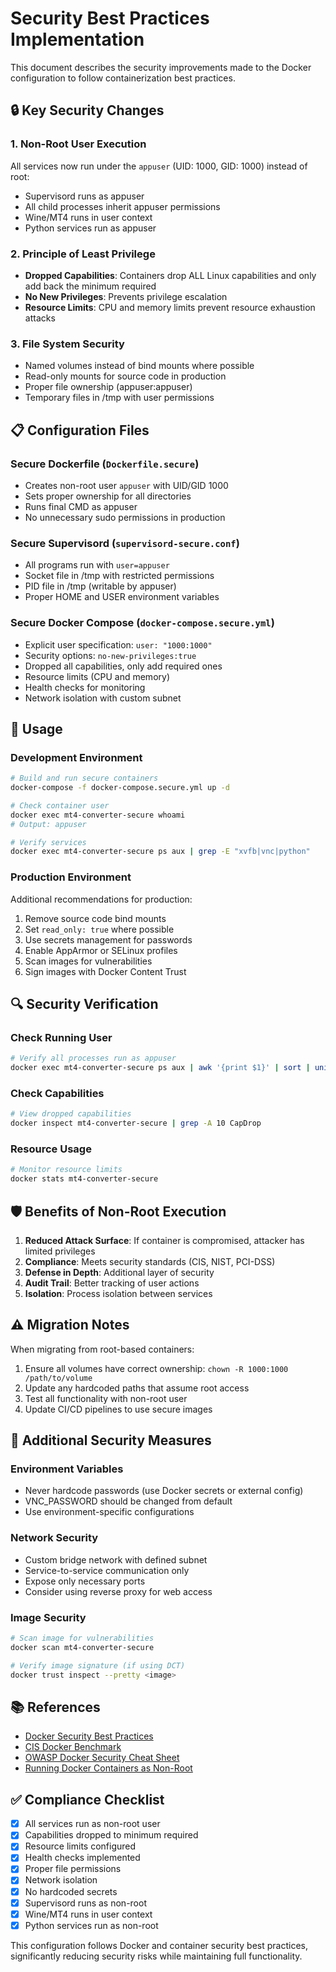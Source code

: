 # Security Best Practices Implementation

This document describes the security improvements made to the Docker configuration to follow containerization best practices.

## 🔒 Key Security Changes

### 1. **Non-Root User Execution**
All services now run under the `appuser` (UID: 1000, GID: 1000) instead of root:
- Supervisord runs as appuser
- All child processes inherit appuser permissions
- Wine/MT4 runs in user context
- Python services run as appuser

### 2. **Principle of Least Privilege**
- **Dropped Capabilities**: Containers drop ALL Linux capabilities and only add back the minimum required
- **No New Privileges**: Prevents privilege escalation
- **Resource Limits**: CPU and memory limits prevent resource exhaustion attacks

### 3. **File System Security**
- Named volumes instead of bind mounts where possible
- Read-only mounts for source code in production
- Proper file ownership (appuser:appuser)
- Temporary files in /tmp with user permissions

## 📋 Configuration Files

### Secure Dockerfile (`Dockerfile.secure`)
- Creates non-root user `appuser` with UID/GID 1000
- Sets proper ownership for all directories
- Runs final CMD as appuser
- No unnecessary sudo permissions in production

### Secure Supervisord (`supervisord-secure.conf`)
- All programs run with `user=appuser`
- Socket file in /tmp with restricted permissions
- PID file in /tmp (writable by appuser)
- Proper HOME and USER environment variables

### Secure Docker Compose (`docker-compose.secure.yml`)
- Explicit user specification: `user: "1000:1000"`
- Security options: `no-new-privileges:true`
- Dropped all capabilities, only add required ones
- Resource limits (CPU and memory)
- Health checks for monitoring
- Network isolation with custom subnet

## 🚀 Usage

### Development Environment
```bash
# Build and run secure containers
docker-compose -f docker-compose.secure.yml up -d

# Check container user
docker exec mt4-converter-secure whoami
# Output: appuser

# Verify services
docker exec mt4-converter-secure ps aux | grep -E "xvfb|vnc|python"
```

### Production Environment
Additional recommendations for production:
1. Remove source code bind mounts
2. Set `read_only: true` where possible
3. Use secrets management for passwords
4. Enable AppArmor or SELinux profiles
5. Scan images for vulnerabilities
6. Sign images with Docker Content Trust

## 🔍 Security Verification

### Check Running User
```bash
# Verify all processes run as appuser
docker exec mt4-converter-secure ps aux | awk '{print $1}' | sort | uniq
```

### Check Capabilities
```bash
# View dropped capabilities
docker inspect mt4-converter-secure | grep -A 10 CapDrop
```

### Resource Usage
```bash
# Monitor resource limits
docker stats mt4-converter-secure
```

## 🛡️ Benefits of Non-Root Execution

1. **Reduced Attack Surface**: If container is compromised, attacker has limited privileges
2. **Compliance**: Meets security standards (CIS, NIST, PCI-DSS)
3. **Defense in Depth**: Additional layer of security
4. **Audit Trail**: Better tracking of user actions
5. **Isolation**: Process isolation between services

## ⚠️ Migration Notes

When migrating from root-based containers:
1. Ensure all volumes have correct ownership: `chown -R 1000:1000 /path/to/volume`
2. Update any hardcoded paths that assume root access
3. Test all functionality with non-root user
4. Update CI/CD pipelines to use secure images

## 🔐 Additional Security Measures

### Environment Variables
- Never hardcode passwords (use Docker secrets or external config)
- VNC_PASSWORD should be changed from default
- Use environment-specific configurations

### Network Security
- Custom bridge network with defined subnet
- Service-to-service communication only
- Expose only necessary ports
- Consider using reverse proxy for web access

### Image Security
```bash
# Scan image for vulnerabilities
docker scan mt4-converter-secure

# Verify image signature (if using DCT)
docker trust inspect --pretty <image>
```

## 📚 References

- [Docker Security Best Practices](https://docs.docker.com/develop/security-best-practices/)
- [CIS Docker Benchmark](https://www.cisecurity.org/benchmark/docker)
- [OWASP Docker Security Cheat Sheet](https://cheatsheetseries.owasp.org/cheatsheets/Docker_Security_Cheat_Sheet.html)
- [Running Docker Containers as Non-Root](https://docs.docker.com/engine/security/userns-remap/)

## ✅ Compliance Checklist

- [x] All services run as non-root user
- [x] Capabilities dropped to minimum required
- [x] Resource limits configured
- [x] Health checks implemented
- [x] Proper file permissions
- [x] Network isolation
- [x] No hardcoded secrets
- [x] Supervisord runs as non-root
- [x] Wine/MT4 runs in user context
- [x] Python services run as non-root

This configuration follows Docker and container security best practices, significantly reducing security risks while maintaining full functionality.